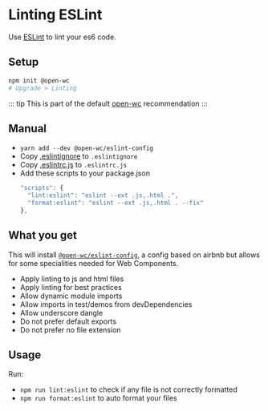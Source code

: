 # Linting ESLint

[//]: # 'AUTO INSERT HEADER PREPUBLISH'

Use [ESLint](https://eslint.org/) to lint your es6 code.

## Setup

```bash
npm init @open-wc
# Upgrade > Linting
```

::: tip
This is part of the default [open-wc](https://open-wc.org/) recommendation
:::

## Manual

- `yarn add --dev @open-wc/eslint-config`
- Copy [.eslintignore](https://github.com/open-wc/open-wc/blob/master/packages/create/src/generators/linting-eslint/templates/static/.eslintignore) to `.eslintignore`
- Copy [.eslintrc.js](https://github.com/open-wc/open-wc/blob/master/packages/create/src/generators/linting-eslint/templates/static/.eslintrc.js) to `.eslintrc.js`
- Add these scripts to your package.json
  ```js
  "scripts": {
    "lint:eslint": "eslint --ext .js,.html .",
    "format:eslint": "eslint --ext .js,.html . --fix"
  },
  ```

## What you get

This will install [`@open-wc/eslint-config`](https://github.com/open-wc/open-wc/blob/master/packages/eslint-config/index.js), a config based on airbnb but allows for some specialities needed for Web Components.

- Apply linting to js and html files
- Apply linting for best practices
- Allow dynamic module imports
- Allow imports in test/demos from devDependencies
- Allow underscore dangle
- Do not prefer default exports
- Do not prefer no file extension

## Usage

Run:

- `npm run lint:eslint` to check if any file is not correctly formatted
- `npm run format:eslint` to auto format your files

<script>
  export default {
    mounted() {
      const editLink = document.querySelector('.edit-link a');
      if (editLink) {
        const url = editLink.href;
        editLink.href = url.substr(0, url.indexOf('/master/')) + '/master/packages/eslint-config/README.md';
      }
    }
  }
</script>
